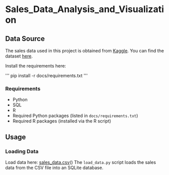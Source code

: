 # Sales_Data_Analysis_and_Visualization


## Data Source

The sales data used in this project is obtained from [Kaggle](https://www.kaggle.com/). You can find the dataset [here](data/sales_data.csv).

Install the requirements here:

''' pip install -r docs/requirements.txt '''


### Requirements

- Python
- SQL
- R
- Required Python packages (listed in `docs/requirements.txt`)
- Required R packages (installed via the R script)

## Usage

### Loading Data

Load data here: [sales_data.csv](data/sales_data.csv)() The `load_data.py` script loads the sales data from the CSV file into an SQLite database.





